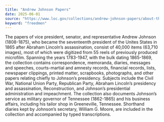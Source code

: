 ```yaml
---
title: "Andrew Johnson Papers"
date: 2025-06-01
source: "https://www.loc.gov/collections/andrew-johnson-papers/about-this-collection/"
keyword: "freedmen"
---
```


The papers of vice president, senator, and representative Andrew Johnson (1808-1875), who became the seventeenth president of the Unites States in 1865 after Abraham Lincoln&rsquo;s assassination, consist of 40,000 items (63,710 images), most of which were digitized from 55 reels of previously produced microfilm. Spanning the years 1783-1947, with the bulk dating 1865-1869, the collection contains correspondence, memoranda, diaries, messages and speeches, courts-martial and amnesty records, financial records, lists, newspaper clippings, printed matter, scrapbooks, photographs, and other papers relating chiefly to Johnson&rsquo;s presidency. Subjects include the Civil War, National Union Party, Republican Party, Abraham Lincoln&rsquo;s presidency and assassination, Reconstruction, and Johnson&rsquo;s presidential administration and impeachment. The collection also documents Johnson&rsquo;s service as military governor of Tennessee (1862-1865) and his business affairs, including his tailor shop in Greeneville, Tennessee. Shorthand diaries kept by Johnson&rsquo;s secretary, William G. Moore, are included in the collection and accompanied by typed transcriptions.


